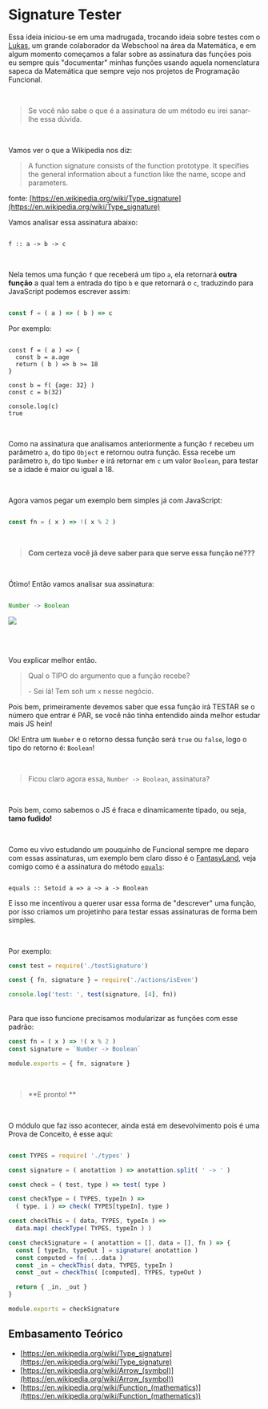 # Signature Tester

Essa ideia iniciou-se em uma madrugada, trocando ideia sobre testes com o [Lukas](https://gist.github.com/lukaswilkeer/), um grande colaborador da Webschool na área da Matemática, e em algum momento começamos a falar sobre as assinatura das funções pois eu sempre quis "documentar" minhas funções usando aquela nomenclatura sapeca da Matemática que sempre vejo nos projetos de Programação Funcional.

<br>

> Se você não sabe o que é a assinatura de um método eu irei sanar-lhe essa dúvida.

<br>

Vamos ver o que a Wikipedia nos diz:

> A function signature consists of the function prototype. It specifies the general information about a function like the name, scope and parameters.

fonte: [https://en.wikipedia.org/wiki/Type_signature](https://en.wikipedia.org/wiki/Type_signature)
<br>


Vamos analisar essa assinatura abaixo:

```

f :: a -> b -> c

```


<br>

Nela temos uma função `f` que receberá um tipo `a`, ela retornará **outra função** a qual tem a entrada do tipo `b` e que retornará o `c`, traduzindo para JavaScript podemos escrever assim:

```js

const f = ( a ) => ( b ) => c

```


Por exemplo:


```

const f = ( a ) => {
  const b = a.age  
  return ( b ) => b >= 18
}

const b = f( {age: 32} )
const c = b(32)

console.log(c)
true

```

<br>

Como na assinatura que analisamos anteriormente a função `f` recebeu um parâmetro `a`, do tipo `Object` e retornou outra função. Essa recebe um parâmetro `b`, do tipo `Number` e irá retornar em `c` um valor `Boolean`, para testar se a idade é maior ou igual a 18. 

<br>

Agora vamos pegar um exemplo bem simples já com JavaScript:

```js

const fn = ( x ) => !( x % 2 )

```

<br>

>**Com certeza você já deve saber para que serve essa função né???**

<br>

Ótimo! Então vamos analisar sua assinatura:


```js

Number -> Boolean

```


![](http://m.memegen.com/opeo40.jpg)

<br>
<br>

Vou explicar melhor então.

> Qual o TIPO do argumento que a função recebe?
> 
> \- Sei lá! Tem soh um `x` nesse negócio.


Pois bem, primeiramente devemos saber que essa função irá TESTAR se o número que entrar é PAR, se você não tinha entendido ainda melhor estudar mais JS hein!

Ok! Entra um `Number` e o retorno dessa função será `true` ou `false`, logo o tipo do retorno é: `Boolean`!

<br>

>Ficou claro agora essa, `Number -> Boolean`, assinatura? 

<br>

Pois bem, como sabemos o JS é fraca e dinamicamente tipado, ou seja, **tamo fudido!**

<br>

Como eu vivo estudando um pouquinho de Funcional sempre me deparo com essas assinaturas, um exemplo bem claro disso é o [FantasyLand](https://github.com/fantasyland/fantasy-land), veja comigo como é a assinatura do método [`equals`](https://github.com/fantasyland/fantasy-land#equals-method):

```

equals :: Setoid a => a ~> a -> Boolean

```


E isso me incentivou a querer usar essa forma de "descrever" uma função, por isso criamos um projetinho para testar essas assinaturas de forma bem simples.

<br>

Por exemplo:

```js
const test = require('./testSignature')

const { fn, signature } = require('./actions/isEven')

console.log('test: ', test(signature, [4], fn))
```

<br>
Para que isso funcione precisamos modularizar as funções com esse padrão:
<br>

```js
const fn = ( x ) => !( x % 2 )
const signature = `Number -> Boolean`

module.exports = { fn, signature }
```

<br>

> **E pronto! **

<br>

O módulo que faz isso acontecer, ainda está em desevolvimento pois é uma Prova de Conceito, é esse aqui:

```js

const TYPES = require( './types' )

const signature = ( anotattion ) => anotattion.split( ' -> ' )

const check = ( test, type ) => test( type )

const checkType = ( TYPES, typeIn ) => 
  ( type, i ) => check( TYPES[typeIn], type )

const checkThis = ( data, TYPES, typeIn ) => 
  data.map( checkType( TYPES, typeIn ) )

const checkSignature = ( anotattion = [], data = [], fn ) => {
  const [ typeIn, typeOut ] = signature( anotattion )
  const computed = fn( ...data )
  const _in = checkThis( data, TYPES, typeIn )
  const _out = checkThis( [computed], TYPES, typeOut )

  return { _in, _out }
}

module.exports = checkSignature

```


## Embasamento Teórico

- [https://en.wikipedia.org/wiki/Type_signature](https://en.wikipedia.org/wiki/Type_signature)
- [https://en.wikipedia.org/wiki/Arrow_(symbol)](https://en.wikipedia.org/wiki/Arrow_(symbol))
- [https://en.wikipedia.org/wiki/Function_(mathematics)](https://en.wikipedia.org/wiki/Function_(mathematics))



